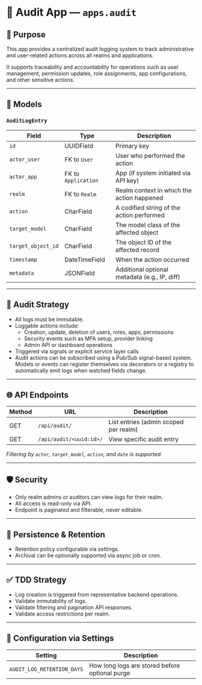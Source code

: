 # 🧾 Audit App — `apps.audit`

## 📌 Purpose

This app provides a centralized audit logging system to track administrative and user-related actions across all realms and applications.

It supports traceability and accountability for operations such as user management, permission updates, role assignments, app configurations, and other sensitive actions.

---

## 📐 Models

### `AuditLogEntry`

| Field              | Type              | Description                                      |
|-------------------|-------------------|--------------------------------------------------|
| `id`              | UUIDField         | Primary key                                      |
| `actor_user`      | FK to `User`      | User who performed the action                    |
| `actor_app`       | FK to `Application` | App (if system initiated via API key)           |
| `realm`           | FK to `Realm`     | Realm context in which the action happened       |
| `action`          | CharField         | A codified string of the action performed        |
| `target_model`    | CharField         | The model class of the affected object           |
| `target_object_id`| CharField         | The object ID of the affected record             |
| `timestamp`       | DateTimeField     | When the action occurred                         |
| `metadata`        | JSONField         | Additional optional metadata (e.g., IP, diff)    |

---

## 🧠 Audit Strategy

- All logs must be immutable.
- Loggable actions include:
    - Creation, update, deletion of users, roles, apps, permissions
    - Security events such as MFA setup, provider linking
    - Admin API or dashboard operations
- Triggered via signals or explicit service layer calls
- Audit actions can be subscribed using a Pub/Sub signal-based system. Models or events can register themselves via decorators or a registry to automatically emit logs when watched fields change.

---

## 🌐 API Endpoints

| Method | URL                             | Description                          |
|--------|----------------------------------|--------------------------------------|
| GET    | `/api/audit/`                  | List entries (admin scoped per realm) |
| GET    | `/api/audit/<uuid:id>/`        | View specific audit entry             |

*Filtering by `actor`, `target_model`, `action`, and `date` is supported.*

---

## 🛡️ Security

- Only realm admins or auditors can view logs for their realm.
- All access is read-only via API.
- Endpoint is paginated and filterable, never editable.

---

## 💾 Persistence & Retention

- Retention policy configurable via settings.
- Archival can be optionally supported via async job or cron.

---

## ✅ TDD Strategy

- Log creation is triggered from representative backend operations.
- Validate immutability of logs.
- Validate filtering and pagination API responses.
- Validate access restrictions per realm.

---

## 🔧 Configuration via Settings

| Setting                         | Description                                     |
|----------------------------------|-------------------------------------------------|
| `AUDIT_LOG_RETENTION_DAYS`      | How long logs are stored before optional purge |

